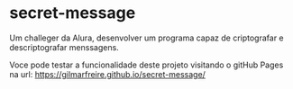 # secret-message
Um challeger da Alura, desenvolver um programa capaz de criptografar e descriptografar menssagens.

Voce pode testar a funcionalidade deste projeto visitando o gitHub Pages na url:  https://gilmarfreire.github.io/secret-message/
